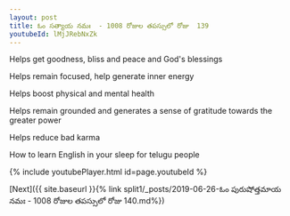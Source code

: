 ```yaml
---
layout: post
title: ఓం సత్యాయ నమః  - 1008 రోజుల తపస్సులో రోజు  139
youtubeId: lMjJRebNxZk
---
```

 
 
Helps get goodness, bliss and peace and God's blessings
 
Helps remain focused, help generate inner energy 
 
Helps boost physical and mental health 
 
Helps remain grounded and generates a sense of gratitude towards the greater power 
 
Helps reduce bad karma
 
How to learn English in your sleep for telugu people
 
 
 
 


{% include youtubePlayer.html id=page.youtubeId %}
 
[Next]({{ site.baseurl }}{% link split1/_posts/2019-06-26-ఓం పురుషోత్తమాయ నమః  - 1008 రోజుల తపస్సులో రోజు  140.md%})
 
